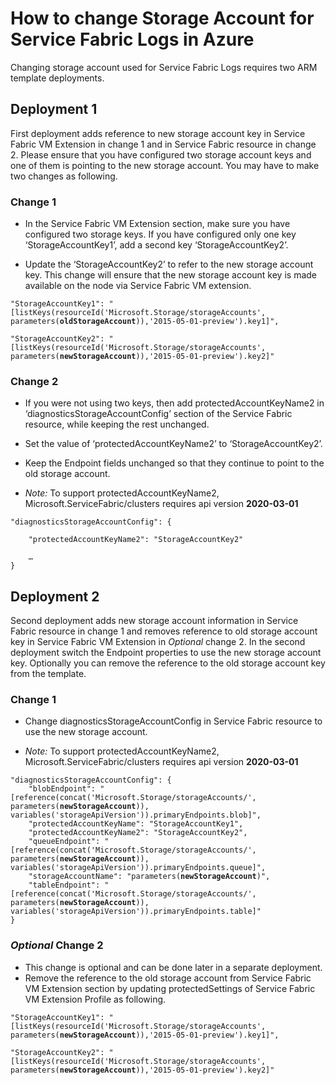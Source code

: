 # How to change Storage Account for Service Fabric Logs in Azure

Changing storage account used for Service Fabric Logs requires two ARM template deployments. 

## Deployment 1

First deployment adds reference to new storage account key in Service Fabric VM Extension in change 1 and in Service Fabric resource in change 2. Please ensure that you have configured two storage account keys and one of them is pointing to the new storage account. You may have to make two changes as following. 

### Change 1
* In the Service Fabric VM Extension section, make sure you have configured two storage keys. If you have configured only one key  ‘StorageAccountKey1’, add a second key ‘StorageAccountKey2’.

* Update the ‘StorageAccountKey2’ to refer to the new storage account key. This change will ensure that the new storage account key is made available on the node via Service Fabric VM extension.

<pre><code>"StorageAccountKey1": "[listKeys(resourceId('Microsoft.Storage/storageAccounts', parameters(<b>oldStorageAccount</b>)),'2015-05-01-preview').key1]",

"StorageAccountKey2": "[listKeys(resourceId('Microsoft.Storage/storageAccounts', parameters(<b>newStorageAccount</b>)),'2015-05-01-preview').key2]"
</code></pre>

### Change 2

* If you were not using two keys, then add protectedAccountKeyName2 in ‘diagnosticsStorageAccountConfig’ section of the Service Fabric resource, while keeping the rest unchanged.

* Set the value of ‘protectedAccountKeyName2’ to ‘StorageAccountKey2’.

* Keep the Endpoint fields unchanged so that they continue to point to the old storage account.

* *Note:* To support protectedAccountKeyName2, Microsoft.ServiceFabric/clusters requires api version **2020-03-01**

<pre><code>"diagnosticsStorageAccountConfig": {
     
    "protectedAccountKeyName2": "StorageAccountKey2"
		
    …
}
</code></pre>


## Deployment 2

Second deployment adds new storage account information in Service Fabric resource in change 1 and removes reference to old storage account key in Service Fabric VM Extension in *Optional* change 2. In the second deployment switch the Endpoint properties to use the new storage account key. Optionally you can remove the reference to the old storage account key from the template.

### Change 1

* Change diagnosticsStorageAccountConfig in Service Fabric resource to use the new storage account. 

* *Note:* To support protectedAccountKeyName2, Microsoft.ServiceFabric/clusters requires api version **2020-03-01**

<pre><code>"diagnosticsStorageAccountConfig": {
    "blobEndpoint": "[reference(concat('Microsoft.Storage/storageAccounts/', parameters(<b>newStorageAccount</b>)), variables('storageApiVersion')).primaryEndpoints.blob]",
    "protectedAccountKeyName": "StorageAccountKey1",
    "protectedAccountKeyName2": "StorageAccountKey2",
    "queueEndpoint": "[reference(concat('Microsoft.Storage/storageAccounts/', parameters(<b>newStorageAccount</b>)), variables('storageApiVersion')).primaryEndpoints.queue]",
    "storageAccountName": "parameters(<b>newStorageAccount</b>)",
    "tableEndpoint": "[reference(concat('Microsoft.Storage/storageAccounts/', parameters(<b>newStorageAccount</b>)), variables('storageApiVersion')).primaryEndpoints.table]"
}
</code></pre>

### *Optional* Change 2

* This change is optional and can be done later in a separate deployment. 
* Remove the reference to the old storage account from Service Fabric VM Extension section by updating protectedSettings of Service Fabric VM Extension Profile as following.
<pre><code>"StorageAccountKey1": "[listKeys(resourceId('Microsoft.Storage/storageAccounts', parameters(<b>newStorageAccount</b>)),'2015-05-01-preview').key1]",

"StorageAccountKey2": "[listKeys(resourceId('Microsoft.Storage/storageAccounts', parameters(<b>newStorageAccount</b>)),'2015-05-01-preview').key2]"
</code></pre>
